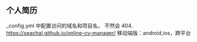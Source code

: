 ## 个人简历
_config.yml 中配置访问的域名和项目名， 不然会 404. 
https://seachal.github.io/online-cv-manager/
移动端版：android,ios，跨平台
